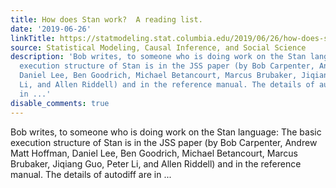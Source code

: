 ```yaml
---
title: How does Stan work?  A reading list.
date: '2019-06-26'
linkTitle: https://statmodeling.stat.columbia.edu/2019/06/26/how-does-stan-work-a-reading-list/
source: Statistical Modeling, Causal Inference, and Social Science
description: 'Bob writes, to someone who is doing work on the Stan language: The basic
  execution structure of Stan is in the JSS paper (by Bob Carpenter, Andrew Matt Hoffman,
  Daniel Lee, Ben Goodrich, Michael Betancourt, Marcus Brubaker, Jiqiang Guo, Peter
  Li, and Allen Riddell) and in the reference manual. The details of autodiff are
  in ...'
disable_comments: true
---
```

Bob writes, to someone who is doing work on the Stan language: The basic execution structure of Stan is in the JSS paper (by Bob Carpenter, Andrew Matt Hoffman, Daniel Lee, Ben Goodrich, Michael Betancourt, Marcus Brubaker, Jiqiang Guo, Peter Li, and Allen Riddell) and in the reference manual. The details of autodiff are in ...